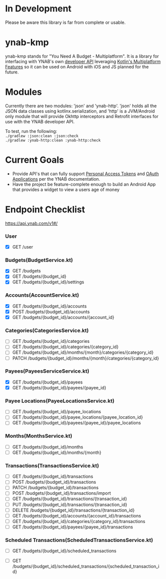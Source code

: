 # In Development
Please be aware this library is far from complete or usable.

# ynab-kmp
ynab-kmp stands for "You Need A Budget - Multiplatform". It is a library for interfacing with YNAB's own [developer API][1] leveraging [Kotlin's
Multiplatform Features][2] so it can be used on Android with iOS and JS planned for the future.

# Modules
Currently there are two modules: 'json' and 'ynab-http'. 'json' holds all the JSON data classes using kotlinx.serialization, and 'http' is a JVM/Android 
only module that will provide Okhttp interceptors and Retrofit interfaces for use with the YNAB developer API.

To test, run the following:  
`./gradlew :json:clean :json:check`  
`./gradlew :ynab-http:clean :ynab-http:check`

# Current Goals
* Provide API's that can fully support [Personal Access Tokens][3] and [OAuth Applications][4] per the YNAB documentation.
* Have the project be feature-complete enough to build an Android App that provides a widget to view a users age of money

# Endpoint Checklist
https://api.ynab.com/v1#/

### User
- [X] GET /user

### Budgets(BudgetService.kt)
- [X] GET /budgets
- [X] GET /budgets/{budget_id}
- [X] GET /budgets/{budget_id}/settings

### Accounts(AccountService.kt)

- [X] GET /budgets/{budget_id}/accounts
- [X] POST /budgets/{budget_id}/accounts
- [X] GET /budgets/{budget_id}/accounts/{account_id}

### Categories(CategoriesService.kt)
- [ ] GET /budgets/{budget_id}/categories
- [ ] GET /budgets/{budget_id}/categories/{category_id}
- [ ] GET /budgets/{budget_id}/months/{month}/categories/{category_id}
- [ ] PATCH /budgets/{budget_id}/months/{month}/categories/{category_id}

### Payees(PayeesServiceService.kt)
- [X] GET /budgets/{budget_id}/payees
- [X] GET /budgets/{budget_id}/payees/{payee_id}

### Payee Locations(PayeeLocationsService.kt)
- [ ] GET /budgets/{budget_id}/payee_locations
- [ ] GET /budgets/{budget_id}/payee_locations/{payee_location_id}
- [ ] GET /budgets/{budget_id}/payees/{payee_id}/payee_locations

### Months(MonthsService.kt)
- [ ] GET /budgets/{budget_id}/months
- [ ] GET /budgets/{budget_id}/months/{month}

### Transactions(TransactionsService.kt)
- [ ] GET /budgets/{budget_id}/transactions
- [ ] POST /budgets/{budget_id}/transactions
- [ ] PATCH /budgets/{budget_id}/transactions
- [ ] POST /budgets/{budget_id}/transactions/import
- [ ] GET /budgets/{budget_id}/transactions/{transaction_id}
- [ ] PUT /budgets/{budget_id}/transactions/{transaction_id}
- [ ] DELETE /budgets/{budget_id}/transactions/{transaction_id}
- [ ] GET /budgets/{budget_id}/accounts/{account_id}/transactions
- [ ] GET /budgets/{budget_id}/categories/{category_id}/transactions
- [ ] GET /budgets/{budget_id}/payees/{payee_id}/transactions

### Scheduled Transactions(ScheduledTransactionsService.kt)
- [ ] GET /budgets/{budget_id}/scheduled_transactions
- [ ] GET /budgets/{budget_id}/scheduled_transactions/{scheduled_transaction_id}


[1]: https://api.youneedabudget.com/#hello
[2]: https://kotlinlang.org/lp/mobile/
[3]: https://api.youneedabudget.com/#personal-access-tokens
[4]: https://api.youneedabudget.com/#outh-applications
